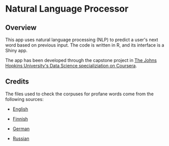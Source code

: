 # Natural Language Processor

## Overview

This app uses natural language processing (NLP) to predict a user's next word based on previous input. The code is written in R, and its interface is a Shiny app.

The app has been developed through the capstone project in [The Johns Hopkins University's Data Science specializiation on Coursera](https://www.coursera.org/specializations/jhu-data-science).

## Credits

The files used to check the corpuses for profane words come from the following sources:

* [English](https://github.com/LDNOOBW/List-of-Dirty-Naughty-Obscene-and-Otherwise-Bad-Words/blob/master/en)

* [Finnish](https://github.com/LDNOOBW/List-of-Dirty-Naughty-Obscene-and-Otherwise-Bad-Words/blob/master/fi)

* [German](https://github.com/LDNOOBW/List-of-Dirty-Naughty-Obscene-and-Otherwise-Bad-Words/blob/master/de)

* [Russian](https://github.com/LDNOOBW/List-of-Dirty-Naughty-Obscene-and-Otherwise-Bad-Words/blob/master/ru)
